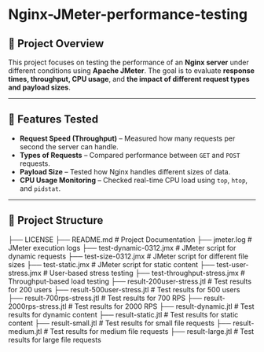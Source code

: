 # Nginx-JMeter-performance-testing

## 📌 Project Overview  
This project focuses on testing the performance of an **Nginx server** under different conditions using **Apache JMeter**. The goal is to evaluate **response times, throughput, CPU usage**, and **the impact of different request types and payload sizes**.

---

## 🚀 Features Tested  
- **Request Speed (Throughput)** – Measured how many requests per second the server can handle.  
- **Types of Requests** – Compared performance between `GET` and `POST` requests.  
- **Payload Size** – Tested how Nginx handles different sizes of data.  
- **CPU Usage Monitoring** – Checked real-time CPU load using `top`, `htop`, and `pidstat`.  

---

## 📂 Project Structure  
├── LICENSE
├── README.md                  # Project Documentation
├── jmeter.log                 # JMeter execution logs
├── test-dynamic-0312.jmx      # JMeter script for dynamic requests
├── test-size-0312.jmx         # JMeter script for different file sizes
├── test-static.jmx            # JMeter script for static content
├── test-user-stress.jmx       # User-based stress testing
├── test-throughput-stress.jmx # Throughput-based load testing
├── result-200user-stress.jtl  # Test results for 200 users
├── result-500user-stress.jtl  # Test results for 500 users
├── result-700rps-stress.jtl   # Test results for 700 RPS
├── result-2000rps-stress.jtl  # Test results for 2000 RPS
├── result-dynamic.jtl         # Test results for dynamic content
├── result-static.jtl          # Test results for static content
├── result-small.jtl           # Test results for small file requests
├── result-medium.jtl          # Test results for medium file requests
├── result-large.jtl           # Test results for large file requests


